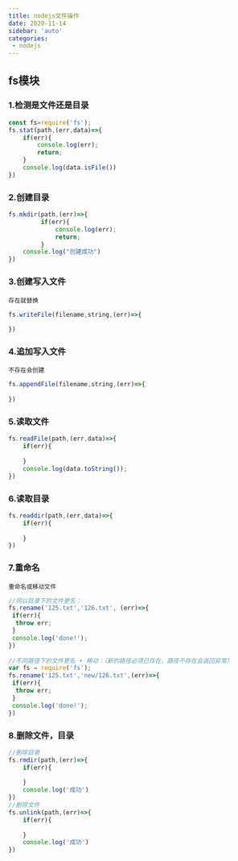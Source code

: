 ```yaml
---
title: nodejs文件操作
date: 2020-11-14
sidebar: 'auto'
categories:
 - nodejs
---
```


## fs模块

### 1.检测是文件还是目录

```js
const fs=require('fs');
fs.stat(path,(err,data)=>{
    if(err){
        console.log(err);
        return;
    }
    console.log(data.isFile())
})  
```

### 2.创建目录

```js
fs.mkdir(path,(err)=>{
         if(err){
             console.log(err);
             return;
         }
    console.log("创建成功")
})
```

### 3.创建写入文件

`存在就替换`

```js
fs.writeFile(filename,string,(err)=>{
    
})
```

### 4.追加写入文件

`不存在会创建`

```js
fs.appendFile(filename,string,(err)=>{
    
})
```

### 5.读取文件

```js
fs.readFile(path,(err,data)=>{
    if(err){
        
    }
    console.log(data.toString());
})
```

### 6.读取目录

```js
fs.readdir(path,(err,data)=>{
    if(err){
        
    }
})
```

### 7.重命名

`重命名或移动文件`

```js
//同以目录下的文件更名：
fs.rename('125.txt','126.txt', (err)=>{
 if(err){
  throw err;
 }
 console.log('done!');
})
 
//不同路径下的文件更名 + 移动：（新的路径必须已存在，路径不存在会返回异常）
var fs = require('fs');
fs.rename('125.txt','new/126.txt',(err)=>{
 if(err){
  throw err;
 }
 console.log('done!');
})
```

### 8.删除文件，目录

```js
//删除目录
fs.rmdir(path,(err)=>{
    if(err){
        
    }
    console.log('成功')
})
//删除文件
fs.unlink(path,(err)=>{
    if(err){
        
    }
    console.log('成功')
})
```

